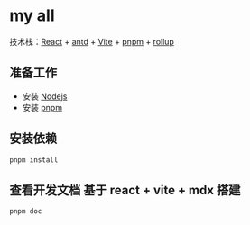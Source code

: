 # my all

技术栈：[React](https://reactjs.org/) + [antd](https://ant.design/) + [Vite](https://vitejs.dev/) + [pnpm](https://pnpm.io/) + [rollup](https://rollupjs.org/introduction/)

## 准备工作
- 安装 [Nodejs](https://nodejs.org/en/)
- 安装 [pnpm](https://pnpm.io/)

## 安装依赖
```bash
pnpm install
```

## 查看开发文档 基于 react + vite + mdx 搭建
```bash
pnpm doc
```
